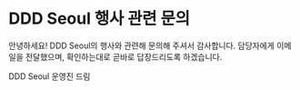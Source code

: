 # DDD Seoul 행사 관련 문의

안녕하세요! DDD Seoul의 행사와 관련해 문의해 주셔서 감사합니다. 담당자에게 이메일을 전달했으며, 확인하는대로 곧바로 답장드리도록 하겠습니다.

DDD Seoul 운영진 드림
